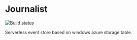 # Journalist

[![Build status](https://ci.appveyor.com/api/projects/status/f97tqlxvpt3au0su?svg=true)](https://ci.appveyor.com/project/ar3cka/journalist)


Serverless event store based on windows azure storage table.
